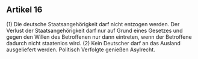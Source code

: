## Artikel 16

(1) Die deutsche Staatsangehörigkeit darf nicht entzogen werden. Der Verlust der Staatsangehörigkeit darf nur auf Grund eines Gesetzes und gegen den Willen des Betroffenen nur dann eintreten, wenn der Betroffene dadurch nicht staatenlos wird.
(2) Kein Deutscher darf an das Ausland ausgeliefert werden. Politisch Verfolgte genießen Asylrecht.

